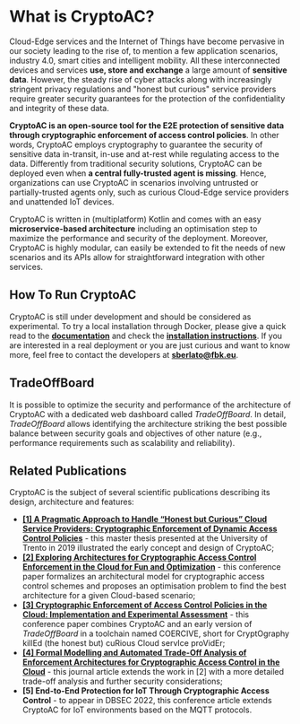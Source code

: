 # What is CryptoAC?

Cloud-Edge services and the Internet of Things have become pervasive in our society leading to the rise of, to mention a few application scenarios, industry 4.0, smart cities and intelligent mobility. All these interconnected devices and services **use, store and exchange** a large amount of **sensitive data**. However, the steady rise of cyber attacks along with increasingly stringent privacy regulations and "honest but curious" service providers require greater security guarantees for the protection of the confidentiality and integrity of these data.

**CryptoAC is an open-source tool for the E2E protection of sensitive data through cryptographic enforcement of access control policies**. In other words, CryptoAC employs cryptography to guarantee the security of sensitive data in-transit, in-use and at-rest while regulating access to the data. Differently from traditional security solutions, CryptoAC can be deployed even when **a central fully-trusted agent is missing**. Hence, organizations can use CryptoAC in scenarios involving untrusted or partially-trusted agents only, such as curious Cloud-Edge service providers and unattended IoT devices.

CryptoAC is written in (multiplatform) Kotlin and comes with an easy **microservice-based architecture** including an optimisation step to maximize the performance and security of the deployment. Moreover, CryptoAC is highly modular, can easily be extended to fit the needs of new scenarios and its APIs allow for straightforward integration with other services.


## How To Run CryptoAC

CryptoAC is still under development and should be considered as experimental. To try a local installation through Docker, please give a quick read to the [**documentation**](./Documentation/) and check the [**installation instructions**](./Documentation/Installation/). If you are interested in a real deployment or you are just curious and want to know more, feel free to contact the developers at **sberlato@fbk.eu**.


## TradeOffBoard

It is possible to optimize the security and performance of the architecture of CryptoAC with a dedicated web dashboard called *TradeOffBoard*. In detail, *TradeOffBoard* allows identifying the architecture striking the best possible balance between security goals and objectives of other nature (e.g., performance requirements such as scalability and reliability).


## Related Publications

CryptoAC is the subject of several scientific publications describing its design, architecture and features:
* [**[1] A Pragmatic Approach to Handle “Honest but Curious” Cloud Service Providers: Cryptographic Enforcement of Dynamic Access Control Policies**](https://github.com/StefanoBerlato/Master-Thesis) - this master thesis presented at the University of Trento in 2019 illustrated the early concept and design of CryptoAC;
* [**[2] Exploring Architectures for Cryptographic Access Control Enforcement in the Cloud for Fun and Optimization**](https://stefanoberlato.it/publications/pdf/CryptoAC.pdf) - this conference paper formalizes an architectural model for cryptographic access control schemes and proposes an optimisation problem to find the best architecture for a given Cloud-based scenario;
* [**[3] Cryptographic Enforcement of Access Control Policies in the Cloud: Implementation and Experimental Assessment**](https://stefanoberlato.it/publications/pdf/SECRYPT21.pdf) - this conference paper combines CryptoAC and an early version of *TradeOffBoard* in a toolchain named COERCIVE, short for CryptOgraphy killEd (the honest but) cuRious Cloud servIce proVidEr;
* [**[4] Formal Modelling and Automated Trade-Off Analysis of Enforcement Architectures for Cryptographic Access Control in the Cloud**](https://stefanoberlato.it/publications/pdf/TOPS21.pdf) - this journal article extends the work in [2] with a more detailed trade-off analysis and further security considerations;
* **[5] End-to-End Protection for IoT Through Cryptographic Access Control** - to appear in DBSEC 2022, this conference article extends CryptoAC for IoT environments based on the MQTT protocols.